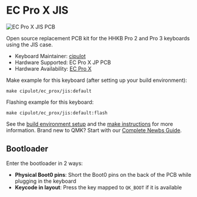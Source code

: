 # EC Pro X JIS

![EC Pro X JIS PCB](https://i.imgur.com/yJdPOcbh.png)

Open source replacement PCB kit for the HHKB Pro 2 and Pro 3 keyboards using the JIS case.

* Keyboard Maintainer: [cipulot](https://github.com/cipulot)
* Hardware Supported: EC Pro X JP PCB
* Hardware Availability: [EC Pro X](https://github.com/cipulot/EC-Pro-X)

Make example for this keyboard (after setting up your build environment):

    make cipulot/ec_prox/jis:default

Flashing example for this keyboard:

    make cipulot/ec_prox/jis:default:flash

See the [build environment setup](https://docs.qmk.fm/#/getting_started_build_tools) and the [make instructions](https://docs.qmk.fm/#/getting_started_make_guide) for more information. Brand new to QMK? Start with our [Complete Newbs Guide](https://docs.qmk.fm/#/newbs).

## Bootloader

Enter the bootloader in 2 ways:

* **Physical Boot0 pins**: Short the Boot0 pins on the back of the PCB while plugging in the keyboard
* **Keycode in layout**: Press the key mapped to `QK_BOOT` if it is available
